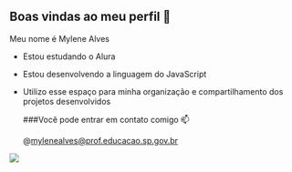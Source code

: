 ## Boas vindas ao meu perfil 🌻

Meu nome é Mylene Alves

- Estou estudando o Alura
- Estou desenvolvendo a linguagem do JavaScript
- Utilizo esse espaço para minha organização e compartilhamento dos projetos desenvolvidos

  ###Você pode entrar em contato comigo 📫

  @mylenealves@prof.educacao.sp.gov.br

![](https://tenor.com/pt-BR/view/yay-yayyyy-cat-happy-goober-gif-10543488045239200680)

